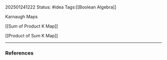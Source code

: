 202501241222
Status: #idea
Tags:[[Boolean Algebra]]

Karnaugh Maps

[[Sum of Product K Map]]

[[Product of Sum K Map]]


---
### References